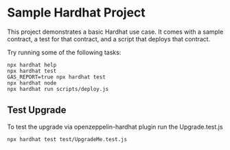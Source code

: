 # Sample Hardhat Project

This project demonstrates a basic Hardhat use case. It comes with a sample contract, a test for that contract, and a script that deploys that contract.

Try running some of the following tasks:

```shell
npx hardhat help
npx hardhat test
GAS_REPORT=true npx hardhat test
npx hardhat node
npx hardhat run scripts/deploy.js
```


## Test Upgrade

To test the upgrade via openzeppelin-hardhat plugin run the Upgrade.test.js
```
npx hardhat test test/UpgradeMe.test.js 
```